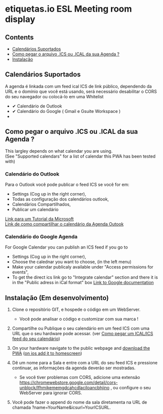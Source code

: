 # etiquetas.io ESL Meeting room display

## Contents
- [Calendários Suportados](#Calendários-Suportados)
- [Como pegar o arquivo .ICS ou .ICAL da sua Agenda ?](#Como-pegar-o-arquivo-.ICS-ou-.ICAL-da-sua-Agenda-?)
- [Instalação](#Installation)

## Calendários Suportados

A agenda é linkada com um feed ical ICS de link público, dependendo da URL e o domínio que você está usando, será necessário desabilitar o CORS do seu navegador ou colocá-lo em uma Whitelist

- ✔ Calendário de Outlook
- ✔ Calendário do Google ( Gmail e Gsuite Workspace )
- 
## Como pegar o arquivo .ICS ou .ICAL da sua Agenda ?
This largley depends on what calendar you are using. \
(See "Supported calendars" for a list of calendar this PWA has been tested with)

### Calendário do Outlook
Para o Outlook você pode publicar o feed ICS se você for em:
- Settings (Cog up in the right corner), 
- Todas as configuração dos calendários outlook, 
- Calendários Compartilhados, 
- Publicar um calendário

[Link para um Tutorial da Microsoft](https://support.microsoft.com/en-us/office/share-your-calendar-in-outlook-on-the-web-7ecef8ae-139c-40d9-bae2-a23977ee58d5)\
[Link de como compartilhar o calendário da Agenda Outook](https://answers.microsoft.com/en-us/outlook_com/forum/all/how-do-i-publish-a-room-calendar/2c1f5f65-4e74-40fb-b9b2-e8c8fe34ba3b)

### Calendário do Google Agenda
For Google Calendar you can publish an ICS feed if you go to 
- Settings (Cog up in the right corner),
- Choose the calednar you want to choose, (in the left menu)
- Make your calendar publicaly available under "Access permissions for events",
- To get the direct ics link go to "Integrate calendar" section and there it is in the "Public adress in iCal format" box
[Link to Google documentation](https://support.google.com/calendar/answer/37083?hl=en)

## Instalação (Em desenvolvimento)

1. Clone o repositório GIT, e hospede o código em um WebServer.

    -  Você pode analisar o código e customizar com sua marca !

2. Compartilhe ou Publique o seu calendário em um feed ICS com uma URL que o seu hardware pode acessar. (ver [Como pegar um  ICAL/ICS feed do seu calendário](#How-to-get-ICAL/ICS-feed-from-your-calendar))

3. On your hardware navigate to the public webpage and [download the PWA](https://support.google.com/chrome/answer/9658361?hl=en&co=GENIE.Platform%3DAndroid) ([on ios add it to homescreen](https://mobilesyrup.com/2020/05/24/how-install-progressive-web-app-pwa-android-ios-pc-mac/#:~:text=Navigate%20to%20the%20website%20you,like%20a%20native%20iOS%20app.)) 

4. Dê um nome para a Sala e entre com a URL do seu feed ICS e pressione continuar, as informações da agenda deverão ser mostradas.

    - Se você tiver problemas com CORS, adicione uma extensão https://chromewebstore.google.com/detail/cors-unblock/lfhmikememgdcahcdlaciloancbhjino   , ou configure o seu WebServer para ignorar CORS.

6. Você pode fazer o append do nome da sala diretamenta na URL de chamada  ?name=YourName&icsurl=YourICSURL. 





